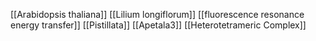 [[Arabidopsis thaliana]]
[[Lilium longiflorum]]
[[fluorescence resonance energy transfer]]
[[Pistillata]]
[[Apetala3]]
[[Heterotetrameric Complex]]
